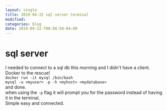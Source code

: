 ```yaml
---
layout: single
title: 2019-04-22 sql server terminal
modified:
categories: blog
date: 2019-04-22-T08:08:50-04:00
---
```


# sql server
I needed to connect to a sql db this morning and I didn't have a client.  Docker to the rescue! <br>
`docker run -it mysql /bin/bash` <br>
`mysql -u <myuser> -p -h <myhost> <mydatabase>` <br> 
and done. <br>
when using the `-p` flag it will prompt you for the password instead of having it in the terminal. <br>
Simple easy and connected.

